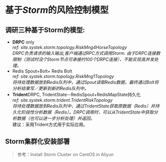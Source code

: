 # 基于*Storm*的风险控制模型

## 调研三种基于Storm的模型:
* **DRPC** only  
*ref: site.systek.storm.topology.RiskMng4HorseTopology*  
*DRPC负责请求的输入输出,客户端通过RPC方式调用Storm. 由于DRPC连接数限制（测试时没个Storm节点可承接约100个DRPC连接），不能实现高并发处理。*
* Redis Spout+Bolt+ Redis Bolt  
*ref: site.systek.storm.topology.RiskMng1Topology*  
*将待处理数据放到Redis队列中，通过Spout读取Redis数据，最终通过Bolt将分析结果写／更新到新的Redis队列中。*
* **Trident**DRPC, TridentState--RedisSpout+RedisMapState持久化  
*ref: site.systek.storm.trident.TridentRiskTopology*  
*将待处理数据放到Redis队列中，通过TridentState获取原数据（Redis）并持久化阶段性分析数据（Redis）。DRPC调用时，可以从TridentState中获取分析数据（也可以进一步分析处理）并返回。*   
建议：采用Trident方式用于实际应用。
  
## Storm集群化安装部署
>参考：Install Storm Cluster on CentOS in Aliyun
